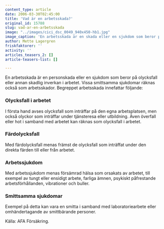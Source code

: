 ```yaml
---
content_type: article
date: 2006-03-30T02:45:00
title: 'Vad är en arbetsskada?'
original_id: 15788
slug: vad-ar-en-arbetsskada
image: "../images/cici_dsc_0049_940x450-hb1.jpg"
image_caption: 'En arbetsskada är en skada eller en sjukdom som beror på olycksfall eller skadlig inverkan i arbetet.'
author: Mette Lagergren
friskfaktorer: ''
activity: ''
articles_teasers_2: []
article-teasers-list: []

---
```


En arbetsskada är en personskada eller en sjukdom som beror på olycksfall eller annan skadlig inverkan i arbetet. Vissa smittsamma sjukdomar räknas också som arbetsskador. Begreppet arbetsskada innefattar följande:

### Olycksfall i arbetet

I första hand avses olycksfall som inträffar på den egna arbetsplatsen, men också olyckor som inträffar under tjänsteresa eller utbildning. Även överfall eller hot i samband med arbetet kan räknas som olycksfall i arbetet.

### Färdolycksfall

Med färdolycksfall menas främst de olycksfall som inträffat under den direkta färden till eller från arbetet.

### Arbetssjukdom

Med arbetssjukdom menas försämrad hälsa som orsakats av arbetet, till exempel av tungt eller ensidigt arbete, farliga ämnen, psykiskt påfrestande arbetsförhållanden, vibrationer och buller.

### Smittsamma sjukdomar

Exempel på detta kan vara en smitta i samband med laboratoriearbete eller omhändertagande av smittbärande personer.

Källa: AFA Försäkring.

